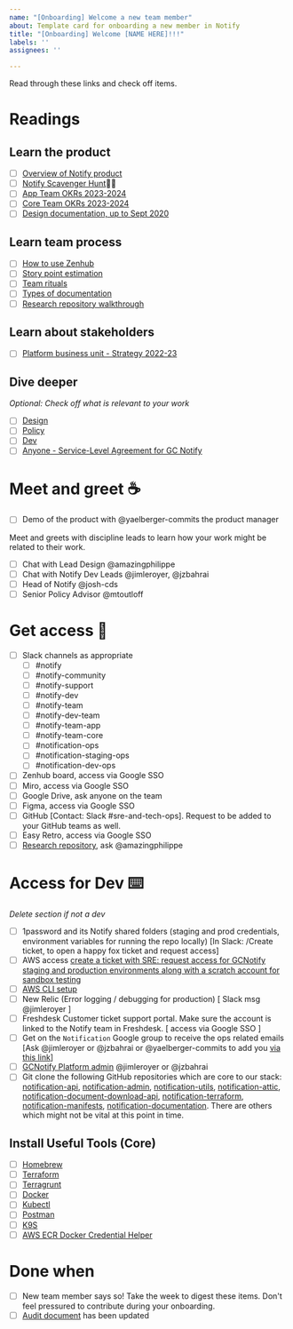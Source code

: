 ```yaml
---
name: "[Onboarding] Welcome a new team member"
about: Template card for onboarding a new member in Notify
title: "[Onboarding] Welcome [NAME HERE]!!!"
labels: ''
assignees: ''

---
```


Read through these links and check off items.

# Readings

## Learn the product

- [ ] [Overview of Notify product](https://github.com/cds-snc/notification-planning/wiki/Overview) 
- [ ] [Notify Scavenger Hunt](https://docs.google.com/document/d/1MmKBZqMNpsLU0TlURGCyOlByZHGfZccteuYdGZ9amwM/edit#heading=h.sxqbcn4k0lmo)🕵️‍♀️
- [ ] [App Team OKRs 2023-2024](https://docs.google.com/document/u/0/d/12nF9RdN-w2DfufquYDwp-PJB1AYsbbDziEInAaENBJg/edit)
- [ ] [Core Team OKRs 2023-2024](https://docs.google.com/document/d/1Az02qu3Iy5hKdJhNpkDNKFYu1fSFDhco1aFENDgdRtQ/edit#heading=h.dcs3iepcbpq4)
- [ ] [Design documentation, up to Sept 2020](https://docs.google.com/presentation/d/1gwK4b-R3izYsAh12MVWkFknWDR7URkxTPp1jHU9gULc/edit)

## Learn team process

- [ ] [How to use Zenhub](https://docs.google.com/presentation/u/0/d/1_sPItXDa3q1ixZd3ZVQVQJWWmKn_mgInFMiurnD-ya8/edit)
- [ ] [Story point estimation](https://drive.google.com/file/d/1d2offGEmop4dMZFrCQGPKPqMNoK7n9NW/view)
- [ ] [Team rituals](https://docs.google.com/document/d/1h4kTrfP257J4QVeSPNAr2-tgV-SM2BbyBbNTUb3WPdc/edit)
- [ ] [Types of documentation](https://docs.google.com/spreadsheets/d/1sondKNE4bBRN8D6CEYx138vpHVojfOsO71mAz6qGwqs/edit#gid=0)
- [ ] [Research repository walkthrough](https://drive.google.com/file/d/19Fruwh3w0aT5Mh-juMv_QEYLaNvQSgSv/view?usp=sharing)

## Learn about stakeholders

- [ ] [Platform business unit - Strategy 2022-23](https://docs.google.com/presentation/u/0/d/1TWAi89DsG696pT4bmZV54Mjn_KP0TzP9R6_elkUDbqU/edit)

## Dive deeper

_Optional: Check off what is relevant to your work_
- [ ] [Design](https://docs.google.com/document/d/1hWjtCQp1N6_EADquwbBAuJ37ZNdxHvfxMCEDtO1M--g/edit#heading=h.g3c6sgz3eiwh)
- [ ] [Policy](https://docs.google.com/document/d/1IY5YiG6OWFfgi8JmU6ACHIJsCmBCu-6IpEwbx2cSE_8/edit#heading=h.w5uj4tt9uwer)
- [ ] [Dev](https://docs.google.com/document/d/1Nd3tqUO48oQvc0Vkn6iaCv01w1AkjyWbfOG2ZrKwAtI/edit#heading=h.gsberul37syg)
- [ ] [Anyone - Service-Level Agreement for GC Notify](https://docs.google.com/document/d/1JAuWT6XwYUFRetSFffcfCJOuUryW1D8yPeAa4NkWWgs/edit#heading=h.pbh32eniyzdc)

# Meet and greet ☕️

- [ ] Demo of the product with @yaelberger-commits the product manager

Meet and greets with discipline leads to learn how your work might be related to their work.

- [ ] Chat with Lead Design @amazingphilippe
- [ ] Chat with Notify Dev Leads @jimleroyer, @jzbahrai
- [ ] Head of Notify @josh-cds
- [ ] Senior Policy Advisor @mtoutloff 

# Get access 👀

- [ ] Slack channels as appropriate
  - [ ] #notify
  - [ ] #notify-community
  - [ ] #notify-support
  - [ ] #notify-dev
  - [ ] #notify-team
  - [ ] #notify-dev-team
  - [ ] #notify-team-app
  - [ ] #notify-team-core
  - [ ] #notification-ops
  - [ ] #notification-staging-ops
  - [ ] #notification-dev-ops
- [ ] Zenhub board, access via Google SSO
- [ ] Miro, access via Google SSO
- [ ] Google Drive, ask anyone on the team
- [ ] Figma, access via Google SSO
- [ ] GitHub [Contact: Slack #sre-and-tech-ops]. Request to be added to your GitHub teams as well.
- [ ] Easy Retro, access via Google SSO
- [ ] [Research repository](https://airtable.com/appWwAmHwDLtpIyko/tblVTvPCVqdet114A/viwJaOndL8PAQhyPt?blocks=hide), ask @amazingphilippe

# Access for Dev  ⌨️

_Delete section if not a dev_

- [ ] 1password and its Notify shared folders (staging and prod credentials, environment variables for running the repo locally) [In Slack: /Create ticket, to open a happy fox ticket and request access]
- [ ] AWS access [create a ticket with SRE: request access for GCNotify staging and production environments along with a scratch account for sandbox testing](https://github.com/cds-snc/site-reliability-engineering/issues/new/choose)
- [ ] [AWS CLI setup](https://docs.google.com/document/d/18w44esbq00JClsvHvlcrSiEnolCIlV5n-YKdVsq6bJk/edit)
- [ ] New Relic (Error logging / debugging for production) [ Slack msg @jimleroyer ]
- [ ] Freshdesk Customer ticket support portal. Make sure the account is linked to the Notify team in Freshdesk. [ access via Google SSO ]
- [ ] Get on the `Notification` Google group to receive the ops related emails [Ask @jimleroyer or @jzbahrai or @yaelberger-commits to add you [via this link](https://groups.google.com/a/cds-snc.ca/g/notification/members)]
- [ ] [GCNotify Platform admin](https://notification.canada.ca/) @jimleroyer or @jzbahrai
- [ ] Git clone the following GitHub repositories which are core to our stack: [notification-api](https://github.com/cds-snc/notification-api), [notification-admin](https://github.com/cds-snc/notification-admin), [notification-utils](https://github.com/cds-snc/notification-utils), [notification-attic](https://github.com/cds-snc/notification-attic), [notification-document-download-api](https://github.com/cds-snc/notification-document-download-api), [notification-terraform](https://github.com/cds-snc/notification-terraform), [notification-manifests](https://github.com/cds-snc/notification-manifests/), [notification-documentation](https://github.com/cds-snc/notification-documentation). There are others which might not be vital at this point in time.

## Install Useful Tools (Core)

- [ ] [Homebrew](https://brew.sh/)
- [ ] [Terraform](https://developer.hashicorp.com/terraform/tutorials/aws-get-started/install-cli)
- [ ] [Terragrunt](https://terragrunt.gruntwork.io/docs/getting-started/install/#install-via-a-package-manager)
- [ ] [Docker](https://docs.docker.com/desktop/install/mac-install/)
- [ ] [Kubectl](https://kubernetes.io/docs/tasks/tools/install-kubectl-macos/)
- [ ] [Postman](https://www.postman.com/downloads/)
- [ ] [K9S](https://k9scli.io/topics/install/)
- [ ] [AWS ECR Docker Credential Helper](https://github.com/awslabs/amazon-ecr-credential-helper)
      
# Done when

- [ ] New team member says so! Take the week to digest these items. Don't feel pressured to contribute during your onboarding.
- [ ] [Audit document](https://docs.google.com/spreadsheets/d/1nqRmotJvNY_ftNwr5R7_tk2HKrveNRBA-R77kNTU-FM/edit#gid=0) has been updated
